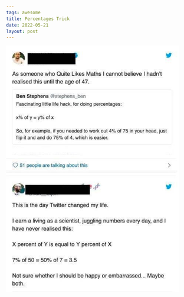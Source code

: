 ```yaml
---
tags: awesome
title: Percentages Trick
date: 2022-05-21
layout: post
---
```


![math](https://raw.githubusercontent.com/muneer78/muneer78.github.io/master/images/math.jpg)